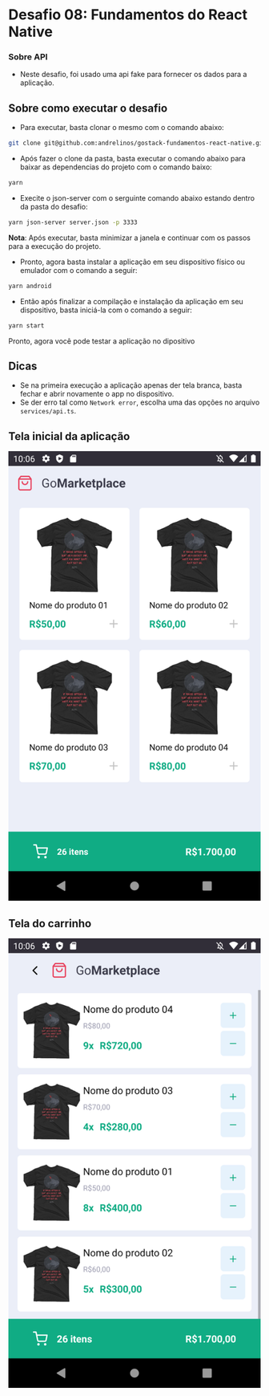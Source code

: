 # Desafio 08: Fundamentos do React Native


### Sobre API
- Neste desafio, foi usado uma api fake para fornecer os dados para a aplicação.

## Sobre como executar o desafio
- Para executar, basta clonar o mesmo com o comando abaixo:

```bash
git clone git@github.com:andrelinos/gostack-fundamentos-react-native.git
```

- Após fazer o clone da pasta, basta executar o comando abaixo para baixar as dependencias do projeto com o comando baixo:

```bash
yarn
```

- Execite o json-server com o serguinte comando abaixo estando dentro da pasta do desafio:

```bash
yarn json-server server.json -p 3333
```
**Nota**: Após executar, basta minimizar a janela e continuar com os passos para a execução do projeto.

- Pronto, agora basta instalar a aplicação em seu dispositivo físico ou emulador com o comando a seguir:

```bash
yarn android
```
- Então após finalizar a compilação e instalação da aplicação em seu dispositivo, basta iniciá-la com o comando a seguir:

```bash
yarn start
```
Pronto, agora você pode testar a aplicação no dipositivo

## Dicas
- Se na primeira execução a aplicação apenas der tela branca, basta fechar e abrir novamente o app no dispositivo.
- Se der erro tal como `Network error`, escolha uma das opções no arquivo `services/api.ts`.

## Tela inicial da aplicação
<img src="./screenshot/dashboard.png">

## Tela do carrinho
<img src="./screenshot/cart.png">
